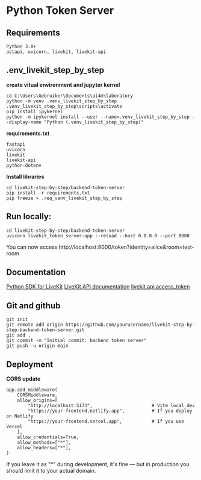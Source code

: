 # Python Token Server

## Requirements
```
Python 3.8+
astapi, uvicorn, livekit, livekit-api
```

## .env_livekit_step_by_step

**create vitual environment and jupyter kernel**
```
cd C:\Users\Gebruiker\Documents\ai4m\laboratory
python -m venv .venv_livekit_step_by_step
.venv_livekit_step_by_step\scripts\activate
pip install ipykernel
python -m ipykernel install --user --name=.venv_livekit_step_by_step --display-name "Python (.venv_livekit_step_by_step)"
```

**requirements.txt**
```
fastapi
uvicorn
livekit
livekit-api
python-dotenv
```
**Install libraries**
```
cd livekit-step-by-step/backend-token-server
pip install -r requirements.txt
pip freeze > .req_venv_livekit_step_by_step
```
## Run locally:
```
cd livekit-step-by-step/backend-token-server
uvicorn livekit_token_server:app --reload --host 0.0.0.0 --port 8000
```
You can now access http://localhost:8000/token?identity=alice&room=test-room

## Documentation

[Python SDK for LiveKit](https://github.com/livekit/python-sdks)
[LiveKit API documentation](https://docs.livekit.io/reference/python/livekit/index.html#livekit)
[livekit.api.access_token](https://docs.livekit.io/reference/python/livekit/api/access_token.html)

## Git and github
```
git init
git remote add origin https://github.com/yourusername/livekit-step-by-step-backend-token-server.git
git add .
git commit -m "Initial commit: backend token server"
git push -u origin main
```

## Deployment

**CORS update**
```
app.add_middleware(
    CORSMiddleware,
    allow_origins=[
        "http://localhost:5173",                      # Vite local dev
        "https://your-frontend.netlify.app",          # If you deploy on Netlify
        "https://your-frontend.vercel.app",           # If you use Vercel
    ],
    allow_credentials=True,
    allow_methods=["*"],
    allow_headers=["*"],
)
```
If you leave it as "*" during development, it's fine — but in production you should limit it to your actual domain.

